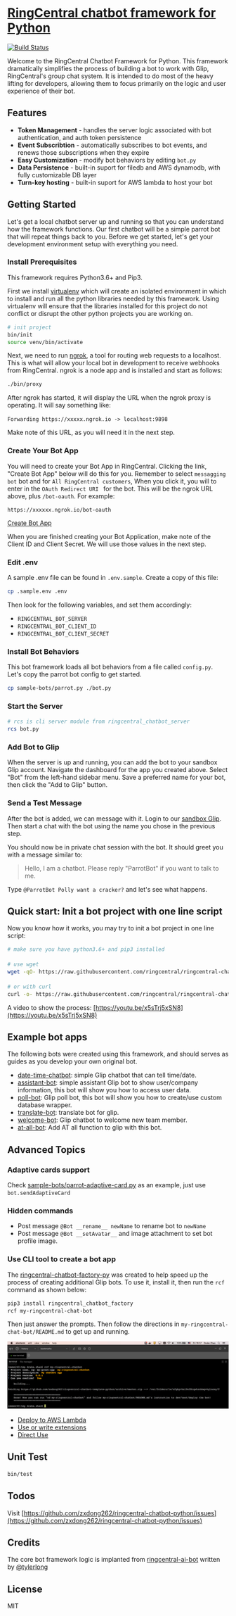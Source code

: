 # [RingCentral chatbot framework for Python](https://github.com/ringcentral/ringcentral-chatbot-python) <!-- omit in toc -->

[![Build Status](https://travis-ci.org/ringcentral/ringcentral-chatbot-python.svg?branch=test)](https://travis-ci.org/ringcentral/ringcentral-chatbot-python)

Welcome to the RingCentral Chatbot Framework for Python. This framework dramatically simplifies the process of building a bot to work with Glip, RingCentral's group chat system. It is intended to do most of the heavy lifting for developers, allowing them to focus primarily on the logic and user experience of their bot.

## Features

- **Token Management** - handles the server logic associated with bot authentication, and auth token persistence
- **Event Subscribtion** - automatically subscribes to bot events, and renews those subscriptions when they expire
- **Easy Customization** - modify bot behaviors by editing `bot.py`
- **Data Persistence** - built-in suport for filedb and AWS dynamodb, with fully customizable DB layer
- **Turn-key hosting** - built-in suport for AWS lambda to host your bot

## Getting Started

Let's get a local chatbot server up and running so that you can understand how the framework functions. Our first chatbot will be a simple parrot bot that will repeat things back to you. Before we get started, let's get your development environment setup with everything you need.

### Install Prerequisites

This framework requires Python3.6+ and Pip3.

First we install [virtualenv](https://virtualenv.pypa.io/en/latest/) which will create an isolated environment in which to install and run all the python libraries needed by this framework. Using virtualenv will ensure that the libraries installed for this project do not conflict or disrupt the other python projects you are working on.

```bash
# init project
bin/init
source venv/bin/activate
```

Next, we need to run [ngrok](https://ngrok.com/), a tool for routing web requests to a localhost. This is what will allow your local bot in development to receive webhooks from RingCentral. ngrok is a node app and is installed and start as follows:

```bash
./bin/proxy
```

After ngrok has started, it will display the URL when the ngrok proxy is operating. It will say something like:

```Forwarding https://xxxxx.ngrok.io -> localhost:9898```

Make note of this URL, as you will need it in the next step.

### Create Your Bot App

You will need to create your Bot App in RingCentral. Clicking the link, "Create Bot App" below will do this for you. Remember to select `messagging bot` bot and for `All RingCentral customers`, When you click it, you will to enter in the `OAuth Redirect URI ` for the bot. This will be the ngrok URL above, plus `/bot-oauth`. For example:

    https://xxxxxx.ngrok.io/bot-oauth

[Create Bot App](https://developer.ringcentral.com/new-app?name=Sample+Bot+App&desc=A+sample+app+created+in+conjunction+with+the+python+bot+framework&public=true&type=ServerBot&carriers=7710,7310,3420&permissions=ReadAccounts,EditExtensions,SubscriptionWebhook,Glip&redirectUri=)

When you are finished creating your Bot Application, make note of the Client ID and Client Secret. We will use those values in the next step.

### Edit .env

A sample .env file can be found in `.env.sample`. Create a copy of this file:

```bash
cp .sample.env .env
```

Then look for the following variables, and set them accordingly:

- `RINGCENTRAL_BOT_SERVER`
- `RINGCENTRAL_BOT_CLIENT_ID`
- `RINGCENTRAL_BOT_CLIENT_SECRET`

### Install Bot Behaviors

This bot framework loads all bot behaviors from a file called `config.py`. Let's copy the parrot bot config to get started.

```bash
cp sample-bots/parrot.py ./bot.py
```

### Start the Server

```bash
# rcs is cli server module from ringcentral_chatbot_server
rcs bot.py
```

### Add Bot to Glip

When the server is up and running, you can add the bot to your sandbox Glip account. Navigate the dashboard for the app you created above. Select "Bot" from the left-hand sidebar menu. Save a preferred name for your bot, then click the "Add to Glip" button.

### Send a Test Message

After the bot is added, we can message with it. Login to our [sandbox Glip](https://glip.devtest.ringcentral.com). Then start a chat with the bot using the name you chose in the previous step.

You should now be in private chat session with the bot. It should greet you with a message similar to:

> Hello, I am a chatbot. Please reply "ParrotBot" if you want to talk to me.

Type `@ParrotBot Polly want a cracker?` and let's see what happens.

## Quick start: Init a bot project with one line script

Now you know how it works, you may try to init a bot project in one line script:

```bash
# make sure you have python3.6+ and pip3 installed

# use wget
wget -qO- https://raw.githubusercontent.com/ringcentral/ringcentral-chatbot-factory-py/master/bin/init.sh | bash

# or with curl
curl -o- https://raw.githubusercontent.com/ringcentral/ringcentral-chatbot-factory-py/master/bin/init.sh | bash
```

A video to show the process: [https://youtu.be/x5sTrj5xSN8](https://youtu.be/x5sTrj5xSN8)

## Example bot apps

The following bots were created using this framework, and should serves as guides as you develop your own original bot.

- [date-time-chatbot](https://github.com/zxdong262/ringcentral-date-time-chatbot): simple Glip chatbot that can tell time/date.
- [assistant-bot](https://github.com/zxdong262/ringcentral-assistant-bot): simple assistant Glip bot to show user/company information, this bot will show you how to access user data.
- [poll-bot](https://github.com/zxdong262/ringcentral-poll-bot): Glip poll bot, this bot will show you how to create/use custom database wrapper.
- [translate-bot](https://github.com/zxdong262/ringcentral-translate-bot): translate bot for glip.
- [welcome-bot](https://github.com/zxdong262/ringcentral-welcome-bot-py): Glip chatbot to welcome new team member.
- [at-all-bot](https://github.com/zxdong262/ringcentral-at-all-bot): Add AT all function to glip with this bot.

## Advanced Topics

### Adaptive cards support

Check [sample-bots/parrot-adaptive-card.py](sample-bots/parrot-adaptive-card.py) as an example, just use `bot.sendAdaptiveCard`

### Hidden commands

- Post message `@Bot __rename__ newName` to rename bot to `newName`
- Post message `@Bot __setAvatar__` and image attachment to set bot profile image.

### Use CLI tool to create a bot app

The [ringcentral-chatbot-factory-py](https://github.com/ringcentral/ringcentral-chatbot-factory-py) was created to help speed up the process of creating additional Glip bots. To use it, install it, then run the `rcf` command as shown below:

```bash
pip3 install ringcentral_chatbot_factory
rcf my-ringcentral-chat-bot
```

Then just answer the prompts. Then follow the directions in `my-ringcentral-chat-bot/README.md` to get up and running.

![ ](https://github.com/ringcentral/ringcentral-chatbot-factory-py/raw/master/screenshots/cli.png)

- [Deploy to AWS Lambda](docs/deploy-to-aws-lambda.md)
- [Use or write extensions](docs/extensions.md)
- [Direct Use](docs/use.md)

## Unit Test

```bash
bin/test
```

## Todos

Visit [https://github.com/zxdong262/ringcentral-chatbot-python/issues](https://github.com/zxdong262/ringcentral-chatbot-python/issues)

## Credits

The core bot framework logic is implanted from [ringcentral-ai-bot](https://github.com/ringcentral-tutorials/ringcentral-ai-bot) written by [@tylerlong](https://github.com/tylerlong)

## License

MIT
